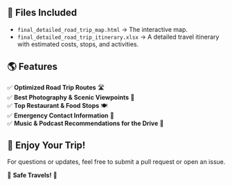 
## 📂 Files Included
- `final_detailed_road_trip_map.html` → The interactive map.
- `final_detailed_road_trip_itinerary.xlsx` → A detailed travel itinerary with estimated costs, stops, and activities.

## 🌎 Features
✅ **Optimized Road Trip Routes** 🛣️  
✅ **Best Photography & Scenic Viewpoints** 📸  
✅ **Top Restaurant & Food Stops** 🍽️  
✅ **Emergency Contact Information** 🚨  
✅ **Music & Podcast Recommendations for the Drive** 🎵  

## 🎉 Enjoy Your Trip!
For questions or updates, feel free to submit a pull request or open an issue.

🚗 **Safe Travels!** 🚗
